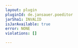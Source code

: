```yaml
---
layout: plugin
pluginId: de.jansauer.poeditor
jarSha1: INVALID
isJarAvailable: true
error: NONE
violations: []

---
```

